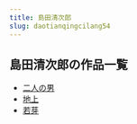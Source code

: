```yaml
---
title: 島田清次郎
slug: daotianqingcilang54
---
```


## 島田清次郎の作品一覧

- [二人の男](errennonanb1)
- [地上](dishang4a)
- [若芽](ruoya2e)
